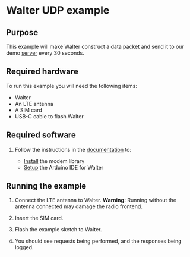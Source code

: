# Walter UDP example

## Purpose

This example will make Walter construct a data packet and send it to our demo
[server](http://walterdemo.quickspot.io/) every 30 seconds.

## Required hardware

To run this example you will need the following items:

- Walter
- An LTE antenna
- A SIM card
- USB-C cable to flash Walter

## Required software

1. Follow the instructions in the [documentation](https://www.quickspot.io/index.html) to:

   * [Install](https://www.quickspot.io/documentation.html#/walter-modem/setup/arduino) the modem library
   * [Setup](https://www.quickspot.io/documentation.html#/developer-toolchains/arduino) the Arduino IDE for Walter

## Running the example

1. Connect the LTE antenna to Walter.
   **Warning:** Running without the antenna connected may damage the radio frontend.

2. Insert the SIM card.

3. Flash the example sketch to Walter.

4. You should see requests being performed, and the responses being logged.
